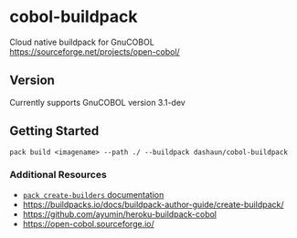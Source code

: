 # cobol-buildpack

Cloud native buildpack for GnuCOBOL https://sourceforge.net/projects/open-cobol/

## Version

Currently supports GnuCOBOL version 3.1-dev

## Getting Started

``` 
pack build <imagename> --path ./ --buildpack dashaun/cobol-buildpack
```

### Additional Resources

* [`pack create-builders` documentation](https://buildpacks.io/docs/using-pack/working-with-builders/)
* https://buildpacks.io/docs/buildpack-author-guide/create-buildpack/
* https://github.com/ayumin/heroku-buildpack-cobol
* https://open-cobol.sourceforge.io/